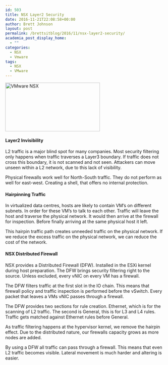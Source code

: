 ```yaml
---
id: 503
title: NSX Layer2 Security
date: 2016-11-21T22:08:58+00:00
author: Brett Johnson
layout: post
permalink: /brettsitblog/2016/11/nsx-layer2-security/
academia_post_display_home:
  - ""
categories:
  - NSX
  - Vmware
tags:
  - NSX
  - VMware
---
```

<img class="alignnone size-medium wp-image-486" src="https://sdbrett.com/assets/images/2016/11/VMW-NSX-Logo1-300x154.jpg" alt="VMware NSX" width="300" height="154" srcset="https://sdbrett.com/assets/images2016/11/VMW-NSX-Logo1-300x154.jpg 300w, https://sdbrett.com/assets/images2016/11/VMW-NSX-Logo1-260x133.jpg 260w, https://sdbrett.com/assets/images2016/11/VMW-NSX-Logo1.jpg 359w" sizes="(max-width: 300px) 100vw, 300px" />

#### Layer2 Invisibility

L2 traffic is a major blind spot for many companies. Most security filtering only happens when traffic traverses a Layer3 boundary. If traffic does not cross this boundary, it is not scanned and not seen. Attackers can move unseen within a L2 network, due to this lack of visibility.

Physical firewalls work well for North-South traffic. They do not perform as well for east-west. Creating a shell, that offers no internal protection.

#### Hairpinning Traffic

In virtualized data centres, hosts are likely to contain VM&#8217;s on different subnets. In order for these VM&#8217;s to talk to each other. Traffic will leave the host and traverse the physical network. It would then arrive at the firewall for inspection. Before finally arriving at the same physical host it left.

This hairpin traffic path creates unneeded traffic on the physical network. If we reduce the excess traffic on the physical network, we can reduce the cost of the network.

#### NSX Distributed Firewall

NSX provides a Distributed Firewall (DFW). Installed in the ESXi kernel during host preparation. The DFW brings security filtering right to the source. Unless excluded, every vNIC on every VM has a firewall.

The DFW filters traffic at the first slot in the IO chain. This means that firewall policy and traffic inspection is performed before the vSwitch. Every packet that leaves a VMs vNIC passes through a firewall.

The DFW provides two sections for rule creation. Ethernet, which is for the scanning of L2 traffic. The second is General, this is for L3 and L4 rules. Traffic gets matched against Ethernet rules before General.

As traffic filtering happens at the hypervisor kernel, we remove the hairpin effect. Due to the distributed nature, our firewalls capacity grows as more nodes are added.

By using a DFW all traffic can pass through a firewall. This means that even L2 traffic becomes visible. Lateral movement is much harder and altering is easier.